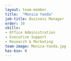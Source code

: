 ```yaml
---
layout: team-member
title:  "Monica Yanda"
job-title: Business Manager
order: 10
skills:
- Office Administration
- Executive Support
- Research & Marketing
team-image: Monica-Yanda.jpg
has-bio: N
---
```

